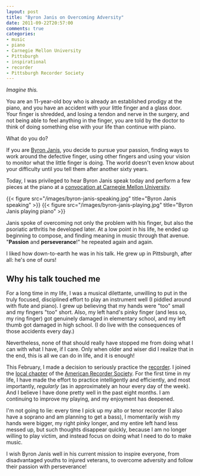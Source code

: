 ```yaml
---
layout: post
title: "Byron Janis on Overcoming Adversity"
date: 2011-09-22T20:57:00
comments: true
categories:
- music
- piano
- Carnegie Mellon University
- Pittsburgh
- inspirational
- recorder
- Pittsburgh Recorder Society
---
```

*Imagine this.*

You are an 11-year-old boy who is already an established prodigy at the piano, and you have an accident with your little finger and a glass door. Your finger is shredded, and losing a tendon and nerve in the surgery, and not being able to feel anything in the finger, you are told by the doctor to think of doing something else with your life than continue with piano.

What do you do?

<!--more-->

If you are [Byron Janis](http://www.byronjanis.com/), you decide to pursue your passion, finding ways to work around the defective finger, using other fingers and using your vision to monitor what the little finger is doing. The world doesn't even know about your difficulty until you tell them after another sixty years.

Today, I was privileged to hear Byron Janis speak today and perform a few pieces at the piano at a [convocation at Carnegie Mellon University](http://www.cmu.edu/news/stories/archives/2011/september/sept12_byronjanis.html).

{{< figure src="/images/byron-janis-speaking.jpg" title="Byron Janis speaking" >}}
{{< figure src="/images/byron-janis-playing.jpg" title="Byron Janis playing piano" >}}

Janis spoke of overcoming not only the problem with his finger, but also the psoriatic arthritis he developed later. At a low point in his life, he ended up beginning to compose, and finding meaning in music through that avenue. "**Passion** and **perseverance**!" he repeated again and again.

I liked how down-to-earth he was in his talk. He grew up in Pittsburgh, after all: he's one of ours!

Why his talk touched me
-----------------------

For a long time in my life, I was a musical dilettante, unwilling to put in the truly focused, disciplined effort to play an instrument well (I piddled around with flute and piano). I grew up believing that my hands were "too" small and my fingers "too" short. Also, my left hand's pinky finger (and less so, my ring finger) got genuinely damaged in elementary school, and my left thumb got damaged in high school. (I do live with the consequences of those accidents every day.)

Nevertheless, none of that should really have stopped me from doing what I can with what I have, if I care. Only when older and wiser did I realize that in the end, this is all we can do in life, and it is enough!

This February, I made a decision to seriously practice the [recorder](http://en.wikipedia.org/wiki/Recorder). I joined the [local chapter](http://www.andrew.cmu.edu/user/lukas/pcars/Welcome.html) of the [American Recorder Society](http://www.americanrecorder.org/). For the first time in my life, I have made the effort to practice intelligently and efficiently, and most importantly, *regularly* (as in approximately an hour every day of the week). And I believe I have done pretty well in the past eight months. I am continuing to improve my playing, and my enjoyment has deepened.

I'm not going to lie: every time I pick up my alto or tenor recorder (I also have a soprano and am planning to get a bass), I momentarily wish my hands were bigger, my right pinky longer, and my entire left hand less messed up, but such thoughts disappear quickly, because I am no longer willing to play victim, and instead focus on doing what I need to do to make music.

I wish Byron Janis well in his current mission to inspire everyone, from disadvantaged youths to injured veterans, to overcome adversity and follow their passion with perseverance!
